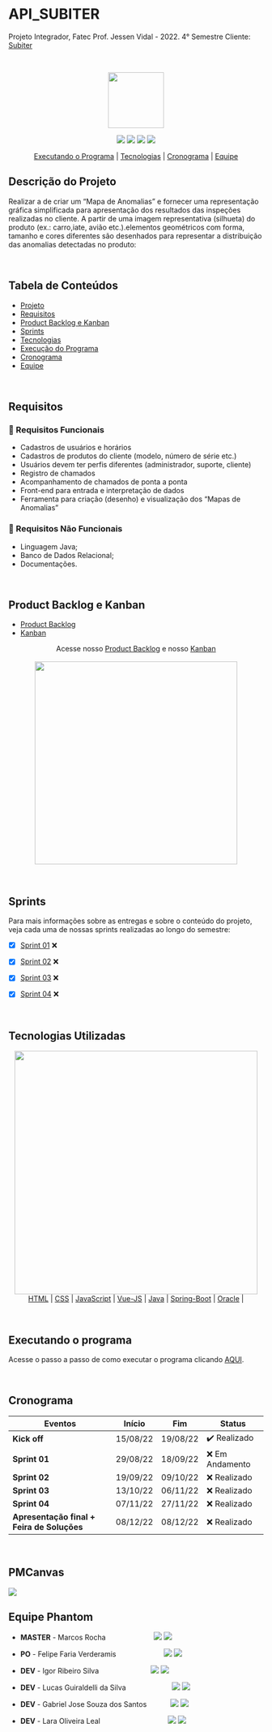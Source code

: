 # API_SUBITER

Projeto Integrador, Fatec Prof. Jessen Vidal - 2022. 4° Semestre
Cliente: <a href="https://www.subiter.com/">Subiter</a>

<br><p align="center">
 <a href="https://www.subiter.com/"><img src="https://static.wixstatic.com/media/28f919_850cdd0bc47d4fbd8aa3eeb79db23bf3~mv2.png/v1/fill/w_260,h_90,al_c,q_85,usm_0.66_1.00_0.01,enc_auto/Subiter_NovoLogoCol.png" width="110"/></a>
</p>

<p align="center"> 
 <img src="https://img.shields.io/badge/Status%3A-BUILDING-orange"/>
 <a href="https://www.java.com/pt-BR/"><img src="https://img.shields.io/badge/Language%3A-JAVA-red"/></a>
 <a href="https://www.midall.com.br/"><img src="https://img.shields.io/badge/Client%3A-Subiter-purple"/></a>
 <a href="http://fatecsjc-prd.azurewebsites.net/"><img src="https://img.shields.io/badge/Institution%3A-Fatec-blueviolet"/></a>
</p>

<p align="center">
 <a href="#executando-o-programa">Executando o Programa</a> |  <a href="#tecnologias-utilizadas">Tecnologias</a> |  <a href="#cronograma">Cronograma</a> 
|  <a href="#equipe-phantom">Equipe</a>
</p>

## Descrição do Projeto
Realizar a de criar um “Mapa de Anomalias” e fornecer uma representação gráfica simplificada para apresentação dos resultados das inspeções realizadas no cliente. 
A partir de uma imagem representativa (silhueta) do produto (ex.: carro,iate, avião etc.).elementos geométricos com forma, tamanho e cores diferentes são desenhados para representar a distribuição das anomalias detectadas no produto:

<br>

## Tabela de Conteúdos

 - [Projeto](#descrição-do-projeto)
 - [Requisitos](#requisitos)
 - [Product Backlog e Kanban](#product-backlog-e-kanban)  
 - [Sprints](#sprints)
 - [Tecnologias](#tecnologias-utilizadas)
 - [Execução do Programa](#executando-o-programa)
 - [Cronograma](#cronograma)
 - [Equipe](#equipe-phantom)

<br>

## Requisitos

### 📌 Requisitos Funcionais

- Cadastros de usuários e horários
- Cadastros de produtos do cliente (modelo, número de série etc.)
- Usuários devem ter perfis diferentes (administrador, suporte, cliente)
- Registro de chamados
- Acompanhamento de chamados de ponta a ponta
- Front-end para entrada e interpretação de dados
-  Ferramenta para criação (desenho) e visualização dos “Mapas de
Anomalias”

### 📌 Requisitos Não Funcionais

- Linguagem Java;
- Banco de Dados Relacional;
- Documentações.

<br>

## Product Backlog e Kanban

- [Product Backlog](https://apisubiter.atlassian.net/jira/software/c/projects/AS/boards/1/backlog?view=detail&issueLimit=100)
- [Kanban](https://apisubiter.atlassian.net/jira/software/c/projects/AS/boards/1)

<p align="center"> 
Acesse nosso <a href="https://apisubiter.atlassian.net/jira/software/c/projects/AS/boards/1/backlog?view=detail&issueLimit=1006">Product Backlog</a> e nosso <a href="(https://apisubiter.atlassian.net/jira/software/c/projects/AS/boards/1">Kanban</a><br><br>
<img src="https://user-images.githubusercontent.com/80851038/167056812-37c6e555-2363-464d-865f-91a876dcae9a.png" width="400"/>
</p>

<br>

## Sprints
Para mais informações sobre as entregas e sobre o conteúdo do projeto, veja cada uma de nossas sprints realizadas ao longo do semestre: <br>

- [x] [Sprint 01](https://github.com/PhatomFatec/PI_3Semestre/tree/main/Sprints/Sprint01/README.md) ❌
 
- [x] [Sprint 02](https://github.com/PhatomFatec/PI_3Semestre/tree/main/Sprints/Sprint02/README.md) ❌
 
- [x] [Sprint 03](https://github.com/PhatomFatec/PI_3Semestre/tree/main/Sprints/Sprint03/README.md) ❌
  
- [x] [Sprint 04](https://github.com/PhatomFatec/PI_3Semestre/tree/main/Sprints/Sprint04/README.md) ❌
 
<br>

## Tecnologias Utilizadas

<p align="center">
<img src="https://user-images.githubusercontent.com/80851038/163726876-0c234c59-af02-4914-bb9f-e90f370412c8.png" width="480"/><br>
<a href="https://developer.mozilla.org/pt-BR/docs/Web/HTML">HTML</a> | 
<a href="https://developer.mozilla.org/pt-BR/docs/Web/CSS">CSS</a> | 
<a href="https://www.javascript.com/">JavaScript</a> | 
<a href="https://vuejs.org/">Vue-JS</a> | 
<a href="https://www.java.com/pt-BR/">Java</a> | 
<a href="https://spring.io/">Spring-Boot</a> | 
<a href="https://www.oracle.com/br/">Oracle</a> | 
</p>
 
<br>

## Executando o programa 
Acesse o passo a passo de como executar o programa clicando [AQUI](https://github.com/PhatomFatec/API_SUBITER).

<br>

## Cronograma

| Eventos         | Início   | Fim      | Status |
|-----------------|----------|----------|--------|
| **Kick off**    | 15/08/22 | 19/08/22 |   ✔️ Realizado      |
| **Sprint 01**   | 29/08/22 | 18/09/22 |   ❌ Em Andamento   |
| **Sprint 02**   | 19/09/22 | 09/10/22 |   ❌ Realizado      |
| **Sprint 03**   | 13/10/22 | 06/11/22 |   ❌ Realizado      |
| **Sprint 04**   | 07/11/22 | 27/11/22 |   ❌ Realizado      |
| **Apresentação final + Feira de Soluções** | 08/12/22 | 08/12/22 |   ❌ Realizado  |

<br>

## PMCanvas
<img src="https://user-images.githubusercontent.com/81486915/167272519-b1a8239b-fafc-454a-9ba5-ddb69aee2ac9.jpg" width=/>

<br>

## Equipe Phantom

* **MASTER** - Marcos Rocha &nbsp; &nbsp; &nbsp; &nbsp; &nbsp; &nbsp; &nbsp; &nbsp;&nbsp;&nbsp; &nbsp;&nbsp;&nbsp;&nbsp;
[<img src="https://img.shields.io/badge/linkedin-%230077B5.svg?&style=for-the-badge&logo=linkedin&logoColor=white&color=black"/>](https://www.linkedin.com/in/mvarocha/)
[<img src="https://img.shields.io/badge/github%20-%23121011.svg?&style=for-the-badge&logo=github&logoColor=white&color=black"/>](https://github.com/mvarocha)

* **PO** - Felipe Faria Verderamis &nbsp; &nbsp; &nbsp; &nbsp; &nbsp; &nbsp; &nbsp; &nbsp;&nbsp;&nbsp; &nbsp;&nbsp;&nbsp;&nbsp;
[<img src="https://img.shields.io/badge/linkedin-%230077B5.svg?&style=for-the-badge&logo=linkedin&logoColor=white&color=black"/>](https://www.linkedin.com/in/felipe-faria-verderamis-3b9b10202/)
[<img src="https://img.shields.io/badge/github%20-%23121011.svg?&style=for-the-badge&logo=github&logoColor=white&color=black"/>](https://github.com/FelipeFariaVerde)

* **DEV** - Igor Ribeiro Silva &nbsp; &nbsp; &nbsp; &nbsp; &nbsp;&nbsp; &nbsp;&nbsp; &nbsp; &nbsp;&nbsp;&nbsp;&nbsp;&nbsp;&nbsp;&nbsp;&nbsp;
[<img src="https://img.shields.io/badge/linkedin-%230077B5.svg?&style=for-the-badge&logo=linkedin&logoColor=white&color=black"/>](https://www.linkedin.com/in/igor-ribeiro-8571a6210/)
[<img src="https://img.shields.io/badge/github%20-%23121011.svg?&style=for-the-badge&logo=github&logoColor=white&color=black"/>](https://github.com/IgorRibeiro-S)

* **DEV** - Lucas Guiraldelli da Silva &nbsp; &nbsp; &nbsp; &nbsp; &nbsp;&nbsp; &nbsp; &nbsp;&nbsp;&nbsp;&nbsp;&nbsp;&nbsp;&nbsp;&nbsp;
[<img src="https://img.shields.io/badge/linkedin-%230077B5.svg?&style=for-the-badge&logo=linkedin&logoColor=white&color=black"/>](https://www.linkedin.com/in/lucasguiraldelli/)
[<img src="https://img.shields.io/badge/github%20-%23121011.svg?&style=for-the-badge&logo=github&logoColor=white&color=black"/>](https://github.com/LucasGuiraldelli)

* **DEV** - Gabriel Jose Souza dos Santos &nbsp; &nbsp; &nbsp; &nbsp; &nbsp;&nbsp;
[<img src="https://img.shields.io/badge/linkedin-%230077B5.svg?&style=for-the-badge&logo=linkedin&logoColor=white&color=black" />](https://www.linkedin.com/in/gabriel-santos-87922b170/)
[<img src="https://img.shields.io/badge/github%20-%23121011.svg?&style=for-the-badge&logo=github&logoColor=white&color=black"/>](https://github.com/gabrieljssantos)

* **DEV** - Lara Oliveira Leal &nbsp; &nbsp; &nbsp; &nbsp; &nbsp; &nbsp; &nbsp; &nbsp;&nbsp;&nbsp; &nbsp;&nbsp;&nbsp; &nbsp;&nbsp;&nbsp;&nbsp;&nbsp;&nbsp;&nbsp;&nbsp;&nbsp;&nbsp;
[<img src="https://img.shields.io/badge/linkedin-%230077B5.svg?&style=for-the-badge&logo=linkedin&logoColor=white&color=black"/>](https://www.linkedin.com/in/lara-leal-527b7020a/)
[<img src="https://img.shields.io/badge/github%20-%23121011.svg?&style=for-the-badge&logo=github&logoColor=white&color=black"/>](https://github.com/lara-leal)


